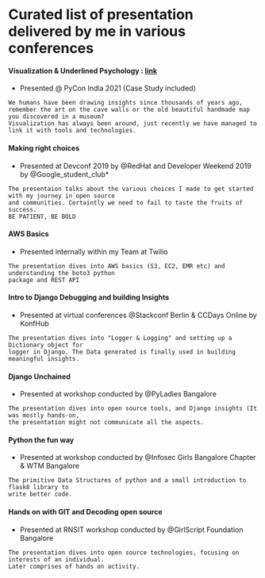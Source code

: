 
# Curated list of presentation delivered by me in various conferences

#### Visualization & Underlined Psychology : [link](https://www.canva.com/design/DAEfAiX9Z6Q/Xf1mVWSzkG26w6HAWlEqvA/view?utm_content=DAEfAiX9Z6Q&utm_campaign=designshare&utm_medium=link&utm_source=publishsharelink)
- Presented @ PyCon India 2021 (Case Study included)
```
We humans have been drawing insights since thousands of years ago, 
remember the art on the cave walls or the old beautiful handmade map you discovered in a museum? 
Visualization has always been around, just recently we have managed to link it with tools and technologies.
```
#### Making right choices  
- Presented at Devconf 2019 by @RedHat and Developer Weekend 2019 by @Google_student_club*
```
The presentaion talks about the various choices I made to get started with my journey in open source 
and communities. Certaintly we need to fail to taste the fruits of success. 
BE PATIENT, BE BOLD
```
#### AWS Basics
- Presented internally within my Team at Twilio
```
The presentation dives into AWS basics (S3, EC2, EMR etc) and understanding the boto3 python 
package and REST API
```
#### Intro to Django Debugging and building Insights
- Presented at virtual conferences @Stackconf Berlin & CCDays Online by KonfHub
```
The presentation dives into "Logger & Logging" and setting up a Dictionary object for 
logger in Django. The Data generated is finally used in building meaningful insights. 
```
#### Django Unchained
- Presented at workshop conducted by @PyLadies Bangalore 
```
The presentation dives into open source tools, and Django insights (It was mostly hands-on, 
the presentation might not communicate all the aspects.
```
#### Python the fun way
- Presented at workshop conducted by @Infosec Girls Bangalore Chapter & WTM Bangalore
```
The primitive Data Structures of python and a small introduction to flask8 library to
write better code.
```
#### Hands on with GIT and Decoding open source
- Presented at RNSIT workshop conducted by @GirlScript Foundation Bangalore 
```
The presentation dives into open source technologies, focusing on interests of an individual. 
Later comprises of hands on activity. 
```
